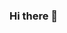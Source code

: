 ### Hi there 👋

<!--
**saikatgpae/saikatgpae** is a ✨ _special_ ✨ repository because its `README.md` (this file) appears on your GitHub profile.

I am a Software Developer.

- 🔭 I’m currently working on JavaScript, React.
- 🌱 I’m currently learning Ruby.
- 👯 I’m looking to collaborate on open source development project.
- 🤔 I’m looking for help with Ruby.
- 💬 Ask me about anything
- 📫 How to reach me: saikatgpae@gmail.com
- 😄 Pronouns: He/Him.
- ⚡ Fun fact: I love remote working.
-->
